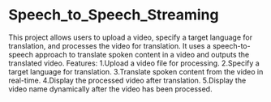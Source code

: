 # Speech_to_Speech_Streaming
This project allows users to upload a video, specify a target language for translation, and processes the video for translation. It uses a speech-to-speech approach to translate spoken content in a video and outputs the translated video.
Features:
1.Upload a video file for processing.
2.Specify a target language for translation.
3.Translate spoken content from the video in real-time.
4.Display the processed video after translation.
5.Display the video name dynamically after the video has been processed.
